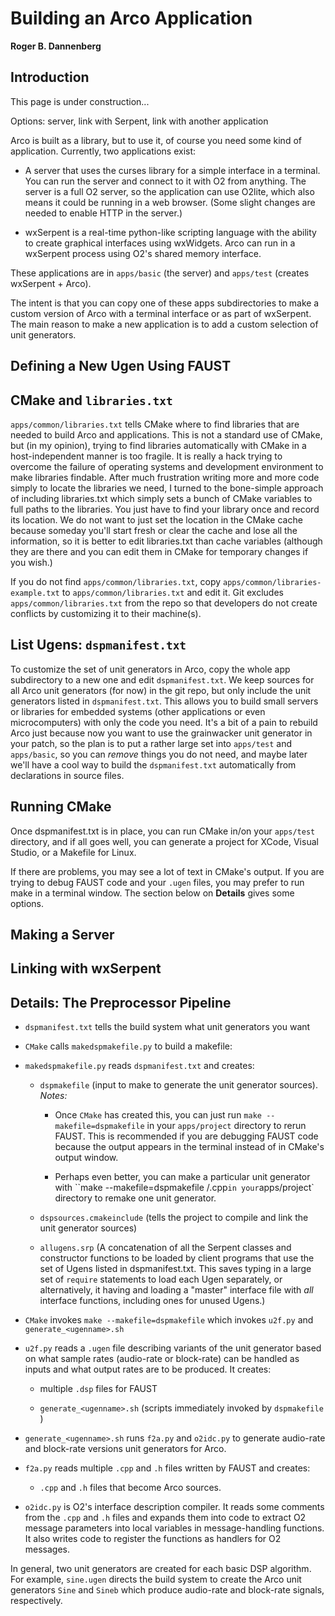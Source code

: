 # Building an Arco Application

**Roger B. Dannenberg**


## Introduction

This page is under construction...

Options: server, link with Serpent, link with another application

Arco is built as a library, but to use it, of course you need some
kind of application. Currently, two applications exist:

- A server that uses the curses library for a simple interface in
  a terminal. You can run the server and connect to it with O2
  from anything. The server is a full O2 server, so the
  application can use O2lite, which also means it could be
  running in a web browser. (Some slight changes are needed to
  enable HTTP in the server.)

- wxSerpent is a real-time python-like scripting language with
  the ability to create graphical interfaces using wxWidgets.
  Arco can run in a wxSerpent process using O2's shared memory
  interface.

These applications are in `apps/basic` (the server) and
`apps/test` (creates wxSerpent + Arco).

The intent is that you can copy one of these apps subdirectories to
make a custom version of Arco with a terminal interface or as part of
wxSerpent. The main reason to make a new application is to add a
custom selection of unit generators.

## Defining a New Ugen Using FAUST

## CMake and `libraries.txt`

`apps/common/libraries.txt` tells CMake where to find libraries that
are needed to build Arco and applications. This is not a standard
use of CMake, but (in my opinion), trying to find libraries
automatically with CMake in a host-independent manner is too
fragile. It is really a hack trying to overcome the failure of
operating systems and development environment to make libraries
findable. After much frustration writing more and more code simply to
locate the libraries we need, I turned to the bone-simple approach of
including libraries.txt which simply sets a bunch of CMake variables
to full paths to the libraries. You just have to find your library
once and record its location. We do not want to just set the location
in the CMake cache because someday you'll start fresh or clear the
cache and lose all the information, so it is better to edit
libraries.txt than cache variables (although they are there and you
can edit them in CMake for temporary changes if you wish.)

If you do not find `apps/common/libraries.txt`, copy
`apps/common/libraries-example.txt` to `apps/common/libraries.txt` and
edit it. Git excludes `apps/common/libraries.txt` from the repo so
that developers do not create conflicts by customizing it to their
machine(s).

## List Ugens: `dspmanifest.txt`

To customize the set of unit generators in Arco, copy the whole app
subdirectory to a new one and edit `dspmanifest.txt`. We keep sources
for all Arco unit generators (for now) in the git repo, but only
include the unit generators listed in `dspmanifest.txt`. This allows
you to build small servers or libraries for embedded systems (other
applications or even microcomputers) with only the code you need. It's
a bit of a pain to rebuild Arco just because now you want to use the
grainwacker unit generator in your patch, so the plan is to put a
rather large set into `apps/test` and `apps/basic`, so you can
*remove* things you do not need, and maybe later we'll have a cool way
to build the `dspmanifest.txt` automatically from declarations in
source files.

## Running CMake
Once dspmanifest.txt is in place, you can run CMake in/on your
`apps/test` directory, and if all goes well, you can generate a
project for XCode, Visual Studio, or a Makefile for Linux.

If there are problems, you may see a lot of text in CMake's output. If
you are trying to debug FAUST code and your `.ugen` files, you may
prefer to run make in a terminal window. The section below on
**Details** gives some options.

## Making a Server

## Linking with wxSerpent

## Details: The Preprocessor Pipeline

- `dspmanifest.txt` tells the build system what unit generators you want

- `CMake` calls `makedspmakefile.py` to build a makefile:

- `makedspmakefile.py` reads `dspmanifest.txt` and creates:
  - `dspmakefile` (input to make to generate the unit generator
    sources). *Notes:*
    - Once `CMake` has created this, you can just run
    `make --makefile=dspmakefile` in your `apps/project` directory to
    rerun FAUST. This is recommended if you are debugging
    FAUST code because the output appears in the terminal instead of
    in CMake's output window.

    - Perhaps even better, you can make a particular unit generator
      with ``make --makefile=dspmakefile <path-to-a-ugen>/<a-ugen>.cpp`
      in your `apps/project` directory to remake one unit generator.

  - `dspsources.cmakeinclude` (tells the project to compile and link the
    unit generator sources)

  - `allugens.srp` (A concatenation of all the Serpent classes and constructor
    functions to be loaded by client programs that use the set of Ugens
    listed in dspmanifest.txt. This saves typing in a large set of `require`
    statements to load each Ugen separately, or alternatively, it having and
    loading a "master" interface file with *all* interface functions,
    including ones for unused Ugens.)

- `CMake` invokes `make --makefile=dspmakefile` which invokes `u2f.py` and
  `generate_<ugenname>.sh`

- `u2f.py` reads a `.ugen` file describing variants of the unit generator
  based on what sample rates (audio-rate or block-rate) can be handled
  as inputs and what output rates are to be produced. It creates:

  - multiple `.dsp` files for FAUST

  - `generate_<ugenname>.sh` (scripts immediately invoked by `dspmakefile` )

- `generate_<ugenname>.sh` runs `f2a.py` and `o2idc.py` to generate audio-rate and block-rate versions unit generators for Arco.

- `f2a.py` reads multiple `.cpp` and `.h` files written by FAUST and creates:
  - `.cpp` and `.h` files that become Arco sources.

- `o2idc.py` is O2's interface description compiler. It reads some comments
  from the `.cpp` and `.h` files and expands them into code to extract O2
  message parameters into local variables in message-handling functions.
  It also writes code to register the functions as handlers for O2 messages.

In general, two unit generators are
created for each basic DSP algorithm. For example, `sine.ugen` directs
the build system to create the Arco unit generators `Sine` and `Sineb`
which produce audio-rate and block-rate signals, respectively.
